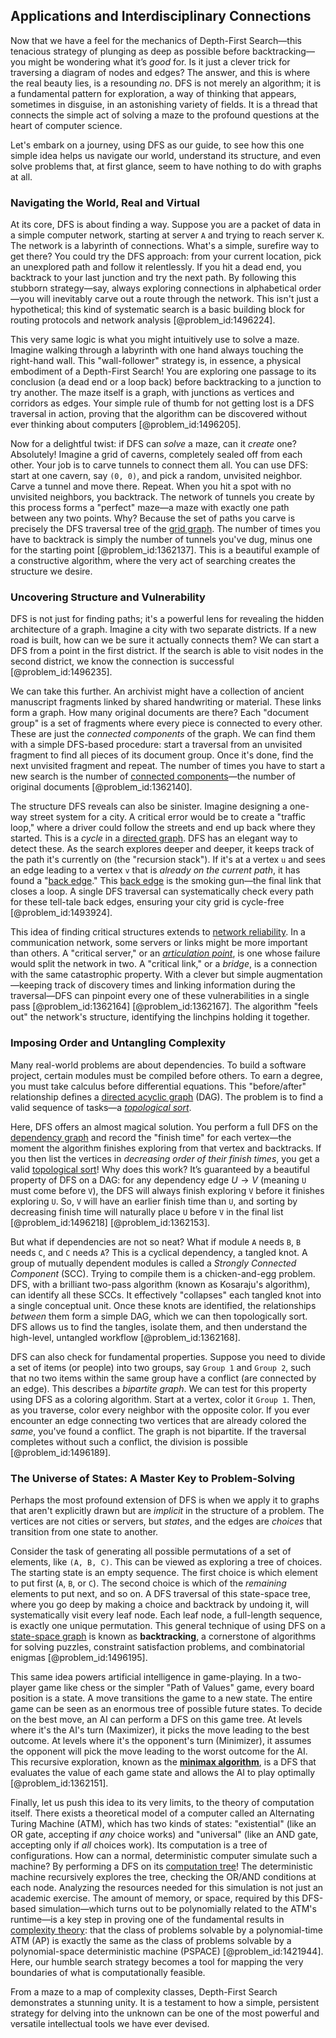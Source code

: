 ## Applications and Interdisciplinary Connections

Now that we have a feel for the mechanics of Depth-First Search—this tenacious strategy of plunging as deep as possible before backtracking—you might be wondering what it’s *good* for. Is it just a clever trick for traversing a diagram of nodes and edges? The answer, and this is where the real beauty lies, is a resounding *no*. DFS is not merely an algorithm; it is a fundamental pattern for exploration, a way of thinking that appears, sometimes in disguise, in an astonishing variety of fields. It is a thread that connects the simple act of solving a maze to the profound questions at the heart of computer science.

Let's embark on a journey, using DFS as our guide, to see how this one simple idea helps us navigate our world, understand its structure, and even solve problems that, at first glance, seem to have nothing to do with graphs at all.

### Navigating the World, Real and Virtual

At its core, DFS is about finding a way. Suppose you are a packet of data in a simple computer network, starting at server `A` and trying to reach server `K`. The network is a labyrinth of connections. What's a simple, surefire way to get there? You could try the DFS approach: from your current location, pick an unexplored path and follow it relentlessly. If you hit a dead end, you backtrack to your last junction and try the next path. By following this stubborn strategy—say, always exploring connections in alphabetical order—you will inevitably carve out a route through the network. This isn't just a hypothetical; this kind of systematic search is a basic building block for routing protocols and network analysis [@problem_id:1496224].

This very same logic is what you might intuitively use to solve a maze. Imagine walking through a labyrinth with one hand always touching the right-hand wall. This "wall-follower" strategy is, in essence, a physical embodiment of a Depth-First Search! You are exploring one passage to its conclusion (a dead end or a loop back) before backtracking to a junction to try another. The maze itself is a graph, with junctions as vertices and corridors as edges. Your simple rule of thumb for not getting lost is a DFS traversal in action, proving that the algorithm can be discovered without ever thinking about computers [@problem_id:1496205].

Now for a delightful twist: if DFS can *solve* a maze, can it *create* one? Absolutely! Imagine a grid of caverns, completely sealed off from each other. Your job is to carve tunnels to connect them all. You can use DFS: start at one cavern, say `(0, 0)`, and pick a random, unvisited neighbor. Carve a tunnel and move there. Repeat. When you hit a spot with no unvisited neighbors, you backtrack. The network of tunnels you create by this process forms a "perfect" maze—a maze with exactly one path between any two points. Why? Because the set of paths you carve is precisely the DFS traversal tree of the [grid graph](@article_id:275042). The number of times you have to backtrack is simply the number of tunnels you've dug, minus one for the starting point [@problem_id:1362137]. This is a beautiful example of a constructive algorithm, where the very act of searching creates the structure we desire.

### Uncovering Structure and Vulnerability

DFS is not just for finding paths; it's a powerful lens for revealing the hidden architecture of a graph. Imagine a city with two separate districts. If a new road is built, how can we be sure it actually connects them? We can start a DFS from a point in the first district. If the search is able to visit nodes in the second district, we know the connection is successful [@problem_id:1496235].

We can take this further. An archivist might have a collection of ancient manuscript fragments linked by shared handwriting or material. These links form a graph. How many original documents are there? Each "document group" is a set of fragments where every piece is connected to every other. These are just the *connected components* of the graph. We can find them with a simple DFS-based procedure: start a traversal from an unvisited fragment to find all pieces of its document group. Once it's done, find the next unvisited fragment and repeat. The number of times you have to start a new search is the number of [connected components](@article_id:141387)—the number of original documents [@problem_id:1362140].

The structure DFS reveals can also be sinister. Imagine designing a one-way street system for a city. A critical error would be to create a "traffic loop," where a driver could follow the streets and end up back where they started. This is a *cycle* in a [directed graph](@article_id:265041). DFS has an elegant way to detect these. As the search explores deeper and deeper, it keeps track of the path it's currently on (the "recursion stack"). If it's at a vertex `u` and sees an edge leading to a vertex `v` that is *already on the current path*, it has found a "[back edge](@article_id:260095)." This [back edge](@article_id:260095) is the smoking gun—the final link that closes a loop. A single DFS traversal can systematically check every path for these tell-tale back edges, ensuring your city grid is cycle-free [@problem_id:1493924].

This idea of finding critical structures extends to [network reliability](@article_id:261065). In a communication network, some servers or links might be more important than others. A "critical server," or an *[articulation point](@article_id:264005)*, is one whose failure would split the network in two. A "critical link," or a *bridge*, is a connection with the same catastrophic property. With a clever but simple augmentation—keeping track of discovery times and linking information during the traversal—DFS can pinpoint every one of these vulnerabilities in a single pass [@problem_id:1362164] [@problem_id:1362167]. The algorithm "feels out" the network's structure, identifying the linchpins holding it together.

### Imposing Order and Untangling Complexity

Many real-world problems are about dependencies. To build a software project, certain modules must be compiled before others. To earn a degree, you must take calculus before differential equations. This "before/after" relationship defines a [directed acyclic graph](@article_id:154664) (DAG). The problem is to find a valid sequence of tasks—a *[topological sort](@article_id:268508)*.

Here, DFS offers an almost magical solution. You perform a full DFS on the [dependency graph](@article_id:274723) and record the "finish time" for each vertex—the moment the algorithm finishes exploring from that vertex and backtracks. If you then list the vertices in *decreasing order of their finish times*, you get a valid [topological sort](@article_id:268508)! Why does this work? It’s guaranteed by a beautiful property of DFS on a DAG: for any dependency edge $U \to V$ (meaning `U` must come before `V`), the DFS will always finish exploring `V` before it finishes exploring `U`. So, `V` will have an earlier finish time than `U`, and sorting by decreasing finish time will naturally place `U` before `V` in the final list [@problem_id:1496218] [@problem_id:1362153].

But what if dependencies are not so neat? What if module `A` needs `B`, `B` needs `C`, and `C` needs `A`? This is a cyclical dependency, a tangled knot. A group of mutually dependent modules is called a *Strongly Connected Component* (SCC). Trying to compile them is a chicken-and-egg problem. DFS, with a brilliant two-pass algorithm (known as Kosaraju's algorithm), can identify all these SCCs. It effectively "collapses" each tangled knot into a single conceptual unit. Once these knots are identified, the relationships *between* them form a simple DAG, which we can then topologically sort. DFS allows us to find the tangles, isolate them, and then understand the high-level, untangled workflow [@problem_id:1362168].

DFS can also check for fundamental properties. Suppose you need to divide a set of items (or people) into two groups, say `Group 1` and `Group 2`, such that no two items within the same group have a conflict (are connected by an edge). This describes a *bipartite graph*. We can test for this property using DFS as a coloring algorithm. Start at a vertex, color it `Group 1`. Then, as you traverse, color every neighbor with the opposite color. If you ever encounter an edge connecting two vertices that are already colored the *same*, you've found a conflict. The graph is not bipartite. If the traversal completes without such a conflict, the division is possible [@problem_id:1496189].

### The Universe of States: A Master Key to Problem-Solving

Perhaps the most profound extension of DFS is when we apply it to graphs that aren't explicitly drawn but are *implicit* in the structure of a problem. The vertices are not cities or servers, but *states*, and the edges are *choices* that transition from one state to another.

Consider the task of generating all possible permutations of a set of elements, like `(A, B, C)`. This can be viewed as exploring a tree of choices. The starting state is an empty sequence. The first choice is which element to put first (`A`, `B`, or `C`). The second choice is which of the *remaining* elements to put next, and so on. A DFS traversal of this state-space tree, where you go deep by making a choice and backtrack by undoing it, will systematically visit every leaf node. Each leaf node, a full-length sequence, is exactly one unique permutation. This general technique of using DFS on a [state-space graph](@article_id:264107) is known as **backtracking**, a cornerstone of algorithms for solving puzzles, constraint satisfaction problems, and combinatorial enigmas [@problem_id:1496195].

This same idea powers artificial intelligence in game-playing. In a two-player game like chess or the simpler "Path of Values" game, every board position is a state. A move transitions the game to a new state. The entire game can be seen as an enormous tree of possible future states. To decide on the best move, an AI can perform a DFS on this game tree. At levels where it's the AI's turn (Maximizer), it picks the move leading to the best outcome. At levels where it's the opponent's turn (Minimizer), it assumes the opponent will pick the move leading to the worst outcome for the AI. This recursive exploration, known as the **[minimax algorithm](@article_id:635005)**, is a DFS that evaluates the value of each game state and allows the AI to play optimally [@problem_id:1362151].

Finally, let us push this idea to its very limits, to the theory of computation itself. There exists a theoretical model of a computer called an Alternating Turing Machine (ATM), which has two kinds of states: "existential" (like an OR gate, accepting if *any* choice works) and "universal" (like an AND gate, accepting only if *all* choices work). Its computation is a tree of configurations. How can a normal, deterministic computer simulate such a machine? By performing a DFS on its [computation tree](@article_id:267116)! The deterministic machine recursively explores the tree, checking the OR/AND conditions at each node. Analyzing the resources needed for this simulation is not just an academic exercise. The amount of memory, or space, required by this DFS-based simulation—which turns out to be polynomially related to the ATM's runtime—is a key step in proving one of the fundamental results in [complexity theory](@article_id:135917): that the class of problems solvable by a polynomial-time ATM (AP) is exactly the same as the class of problems solvable by a polynomial-space deterministic machine (PSPACE) [@problem_id:1421944]. Here, our humble search strategy becomes a tool for mapping the very boundaries of what is computationally feasible.

From a maze to a map of complexity classes, Depth-First Search demonstrates a stunning unity. It is a testament to how a simple, persistent strategy for delving into the unknown can be one of the most powerful and versatile intellectual tools we have ever devised.